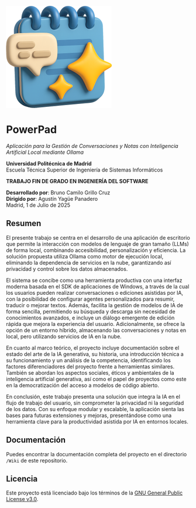 ![Logo PowerPad](readme-logo.png)
# PowerPad

*Aplicación para la Gestión de Conversaciones y Notas con Inteligencia Artificial Local mediante Ollama*

**Universidad Politécnica de Madrid**\
Escuela Técnica Superior de Ingeniería de Sistemas Informáticos

**TRABAJO FIN DE GRADO EN INGENIERÍA DEL SOFTWARE**

**Desarrollado por**: Bruno Camilo Grillo Cruz\
**Dirigido por**: Agustín Yagüe Panadero\
Madrid, 1 de Julio de 2025

## Resumen

El presente trabajo se centra en el desarrollo de una aplicación de escritorio que permite la interacción con modelos de lenguaje de gran tamaño (LLMs) de forma local, combinando accesibilidad, personalización y eficiencia. La solución propuesta utiliza Ollama como motor de ejecución local, eliminando la dependencia de servicios en la nube, garantizando así privacidad y control sobre los datos almacenados.

El sistema se concibe como una herramienta productiva con una interfaz moderna basada en el SDK de aplicaciones de Windows, a través de la cual los usuarios pueden realizar conversaciones o ediciones asistidas por IA, con la posibilidad de configurar agentes personalizados para resumir, traducir o mejorar textos. Además, facilita la gestión de modelos de IA de forma sencilla, permitiendo su búsqueda y descarga sin necesidad de conocimientos avanzados, e incluye un diálogo emergente de edición rápida que mejora la experiencia del usuario. Adicionalmente, se ofrece la opción de un entorno híbrido, almacenando las conversaciones y notas en local, pero utilizando servicios de IA en la nube.

En cuanto al marco teórico, el proyecto incluye documentación sobre el estado del arte de la IA generativa, su historia, una introducción técnica a su funcionamiento y un análisis de la competencia, identificando los factores diferenciadores del proyecto frente a herramientas similares. También se abordan los aspectos sociales, éticos y ambientales de la inteligencia artificial generativa, así como el papel de proyectos como este en la democratización del acceso a modelos de código abierto.

En conclusión, este trabajo presenta una solución que integra la IA en el flujo de trabajo del usuario, sin comprometer la privacidad ni la seguridad de los datos. Con su enfoque modular y escalable, la aplicación sienta las bases para futuras extensiones y mejoras, presentándose como una herramienta clave para la productividad asistida por IA en entornos locales.

## Documentación

Puedes encontrar la documentación completa del proyecto en el directorio `/Wiki` de este repositorio.

## Licencia

Este proyecto está licenciado bajo los términos de la [GNU General Public License v3.0](LICENSE).
